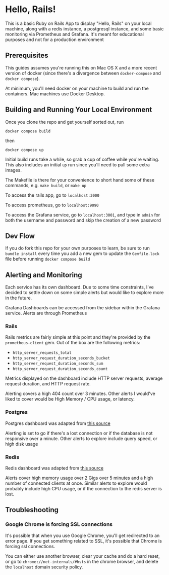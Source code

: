 # Hello, Rails!

This is a basic Ruby on Rails App to display "Hello, Rails" on your local machine, along with a redis instance, a postgresql instance, and some basic monitoring via Prometheus and Grafana. It's meant for educational purposes and not for a production environment

## Prerequisites

This guides assumes you're running this on Mac OS X and a more recent version of docker (since there's a divergence between `docker-compose` and `docker compose`).

At minimum, you'll need docker on your machine to build and run the containers. Mac machines use Docker Desktop. 

## Building and Running Your Local Environment

Once you clone the repo and get yourself sorted out, run

```
docker compose build
```
then
```
docker compose up
```

Initial build runs take a while, so grab a cup of coffee while you're waiting. This also includes an initial `up` run since you'll need to pull some extra images. 

The Makefile is there for your convenience to short hand some of these commands, e.g. `make build`, or `make up`

To access the rails app, go to `localhost:3000`

To access prometheus, go to `localhost:9090`

To access the Grafana service, go to `localhost:3001`, and type in `admin` for both the username and password and skip the creation of a new password 

## Dev Flow

If you do fork this repo for your own purposes to learn, be sure to run `bundle install` every time you add a new gem to update the `Gemfile.lock` file before running `docker compose build`

## Alerting and Monitoring

Each service has its own dashboard. Due to some time constraints, I've decided to settle down on some simple alerts but would like to explore more in the future. 

Grafana Dashboards can be accessed from the sidebar within the Grafana service. Alerts are through Prometheus

### Rails 

Rails metrics are fairly simple at this point and they're provided by the `prometheus-client` gem. Out of the box are the following metrics:

- `http_server_requests_total`
- `http_server_request_duration_seconds_bucket`
- `http_server_request_duration_seconds_sum`
- `http_server_request_duration_seconds_count`

Metrics displayed on the dashboard include HTTP server requests, average request duration, and HTTP request rate.

Alerting covers a high 404 count over 3 minutes. Other alerts I would've liked to cover would be High Memory / CPU usage, or latency. 

### Postgres

Postgres dashboard was adapted from [this source](https://grafana.com/grafana/dashboards/9628-postgresql-database/)

Alerting is set to go if there's a lost connection or if the database is not responsive over a minute. Other alerts to explore include query speed, or high disk usage

### Redis

Redis dashboard was adapted from [this source](https://grafana.com/grafana/dashboards/11692-redis-dashboard-for-prometheus-redis-exporter-1-x/)

Alerts cover high memory usage over 2 Gigs over 5 minutes and a high number of connected clients at once. Similar alerts to explore would probably include high CPU usage, or if the connection to the redis server is lost. 

## Troubleshooting

### Google Chrome is forcing SSL connections

It's possible that when you use Google Chrome, you'll get redirected to an error page. If you get something related to SSL, it's possible that Chrome is forcing ssl connections. 

You can either use another browser, clear your cache and do a hard reset, or go to `chrome://net-internals/#hsts` in the chrome browser, and delete the `localhost` domain security policy.  

